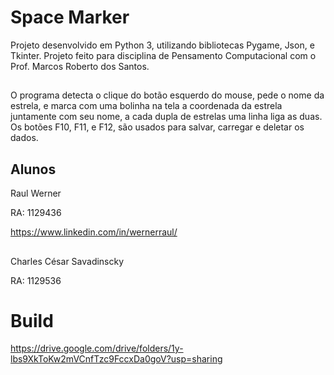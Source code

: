 # Space Marker
Projeto desenvolvido em Python 3, utilizando bibliotecas Pygame, Json, e Tkinter. Projeto feito para disciplina de Pensamento Computacional com o Prof. Marcos Roberto dos Santos.

## 
O programa detecta o clique do botão esquerdo do mouse, pede o nome da estrela, e marca com uma bolinha na tela a coordenada da estrela juntamente com seu nome, a cada dupla de estrelas uma linha liga as duas. Os botões F10, F11, e F12, são usados para salvar, carregar e deletar os dados.

## Alunos
Raul Werner  

RA: 1129436  

https://www.linkedin.com/in/wernerraul/

##
Charles César Savadinscky  

RA: 1129536


# Build
https://drive.google.com/drive/folders/1y-lbs9XkToKw2mVCnfTzc9FccxDa0goV?usp=sharing
